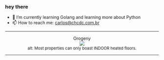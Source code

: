 ### hey there 

- :seedling: I’m currently learning Golang and learning more about Python
- :mailbox: How to reach me: carlos@chcdc.com.br


---


<!-- xkcd -->
<p align="center">Orogeny</br><img src=https://imgs.xkcd.com/comics/orogeny.png></br><font size =2>alt: Most properties can only boast INDOOR heated floors.</br></font></p></table></p> 


<!-- xkcd -->
---
